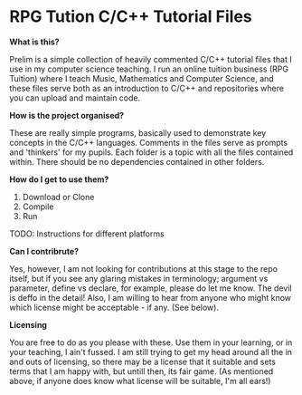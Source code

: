 # RPG Tution C/C++ Tutorial Files

**What is this?**

Prelim is a simple collection of heavily commented C/C++ tutorial files that I use in my computer science teaching. 
I run an online tuition business (RPG Tuition) where I teach Music, Mathematics and Computer Science, and these files 
serve both as an introduction to C/C++ and repositories where you can upload and maintain code.  

**How is the project organised?**

These are really simple programs, basically used to demonstrate key concepts in the C/C++ languages. Comments in the files serve as
prompts and 'thinkers' for my pupils. Each folder is a topic with all the files contained within. There should be no dependencies contained
in other folders.

**How do I get to use them?**

1) Download or Clone
2) Compile 
3) Run 

TODO: Instructions for different platforms

**Can I contribrute?**

Yes, however, I am not looking for contributions at this stage to the repo itself, but if you see any glaring mistakes in terminology; argument vs parameter, 
define vs declare, for example, please do let me know. The devil is deffo in the detail! Also, I am willing to hear from anyone who might know which license might be acceptable - if any. (See below). 

**Licensing**

You are free to do as you please with these. Use them in your learning, or in your teaching, I ain't fussed. 
I am still trying to get my head around all the in and outs of licensing, so there may be a license that it suitable and sets terms that I am happy with, but untill then, its fair game. (As mentioned above, if anyone does know what license will be suitable, I'm all ears!) 
 



